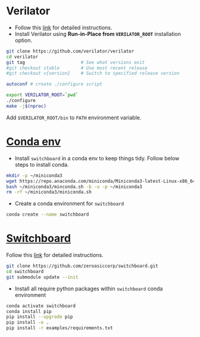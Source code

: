 Verilator
=================
* Follow this [link](https://verilator.org/guide/latest/install.html) for detailed instructions.
* Install Verilator using **Run-in-Place from `VERILATOR_ROOT`** installation option.

```sh
git clone https://github.com/verilator/verilator 
cd verilator
git tag                     # See what versions exit
#git checkout stable        # Use most recent release
#git checkout v{version}    # Switch to specified release version

autoconf # create ./configure script

export VERILATOR_ROOT=`pwd`
./configure
make -j$(nproc)
```
Add `$VERILATOR_ROOT/bin` to `PATH` environment variable.

[Conda env](https://conda.io/projects/conda/en/latest/user-guide/getting-started.html)
==============================
- Install `switchboard` in a conda env to keep things tidy. Follow below steps to install conda.
```sh
mkdir -p ~/miniconda3
wget https://repo.anaconda.com/miniconda/Miniconda3-latest-Linux-x86_64.sh -O ~/miniconda3/miniconda.sh
bash ~/miniconda3/minconda.sh -b -u -p ~/miniconda3
rm -rf ~/miniconda3/miniconda.sh
```

- Create a conda environment for `switchboard`
```sh
conda create --name switchboard
```

[Switchboard](https://github.com/zeroasiccorp/switchboard)
====================================
Follow this [link](https://github.com/zeroasiccorp/switchboard/tree/main/examples/umiram#readme) for detailed instructions.

```sh
git clone https://github.com/zeroasiccorp/switchboard.git
cd switchboard
git submodule update --init
```

- Install all require python packages within `switchboard` conda environment
```sh
conda activate switchboard
conda install pip
pip install --upgrade pip
pip install -e .
pip install -r examples/requirements.txt
```

<!---
Gtkwave to view waveforms
-->
